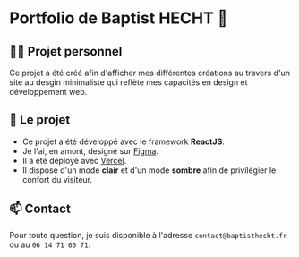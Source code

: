 # Portfolio de Baptist HECHT 📖

## 👩‍💻 Projet personnel
Ce projet a été créé afin d'afficher mes différentes créations au travers d'un site au desgin minimaliste qui reflète mes capacités en design et développement web.


## 🚀 Le projet

* Ce projet a été développé avec le framework **ReactJS**.
* Je l'ai, en amont, designé sur [Figma](https://www.figma.com/fr/).
* Il a été déployé avec [Vercel](https://https://vercel.com/).
* Il dispose d'un mode **clair** et d'un mode **sombre** afin de privilégier le confort du visiteur.



## 📫 Contact

Pour toute question, je suis disponible à l'adresse `contact@baptisthecht.fr` ou au `06 14 71 60 71`.

